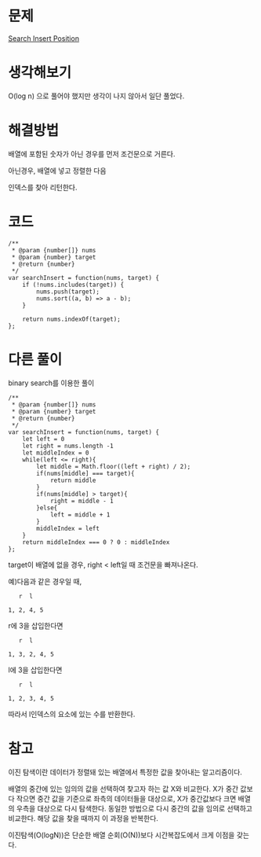 # 문제

[Search Insert Position](https://leetcode.com/problems/search-insert-position/)

# 생각해보기

O(log n) 으로 풀어야 했지만 생각이 나지 않아서 일단 풀었다.

# 해결방법

배열에 포함된 숫자가 아닌 경우를 먼저 조건문으로 거른다.

아닌경우, 배열에 넣고 정렬한 다음

인덱스를 찾아 리턴한다.

# 코드

```
/**
 * @param {number[]} nums
 * @param {number} target
 * @return {number}
 */
var searchInsert = function(nums, target) {
    if (!nums.includes(target)) {
        nums.push(target);
        nums.sort((a, b) => a - b);
    }

    return nums.indexOf(target);
};
```

# 다른 풀이

binary search를 이용한 풀이

```
/**
 * @param {number[]} nums
 * @param {number} target
 * @return {number}
 */
var searchInsert = function(nums, target) {
    let left = 0
    let right = nums.length -1
    let middleIndex = 0
    while(left <= right){
        let middle = Math.floor((left + right) / 2);
        if(nums[middle] === target){
            return middle
        }
        if(nums[middle] > target){
            right = middle - 1
        }else{
            left = middle + 1
        }
        middleIndex = left
    }
    return middleIndex === 0 ? 0 : middleIndex
};
```

target이 배열에 없을 경우, right < left일 때 조건문을 빠져나온다.

예)다음과 같은 경우일 때,

```
   r  l

1, 2, 4, 5
```

r에 3을 삽입한다면

```
   r  l

1, 3, 2, 4, 5
```

l에 3을 삽입한다면

```
   r  l

1, 2, 3, 4, 5
```

따라서 l인덱스의 요소에 있는 수를 반환한다.

# 참고

이진 탐색이란 데이터가 정렬돼 있는 배열에서 특정한 값을 찾아내는 알고리즘이다.

배열의 중간에 있는 임의의 값을 선택하여 찾고자 하는 값 X와 비교한다. X가 중간 값보다 작으면 중간 값을 기준으로 좌측의 데이터들을 대상으로, X가 중간값보다 크면 배열의 우측을 대상으로 다시 탐색한다. 동일한 방법으로 다시 중간의 값을 임의로 선택하고 비교한다. 해당 값을 찾을 때까지 이 과정을 반복한다.

이진탐색(O(logN))은 단순한 배열 순회(O(N))보다 시간복잡도에서 크게 이점을 갖는다.
